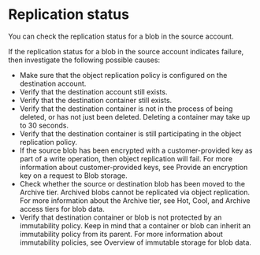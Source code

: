 # Replication status

You can check the replication status for a blob in the source account.

If the replication status for a blob in the source account indicates failure, then investigate the following possible causes:

- Make sure that the object replication policy is configured on the destination account.
- Verify that the destination account still exists.
- Verify that the destination container still exists.
- Verify that the destination container is not in the process of being deleted, or has not just been deleted. Deleting a container may take up to 30 seconds.
- Verify that the destination container is still participating in the object replication policy.
- If the source blob has been encrypted with a customer-provided key as part of a write operation, then object replication will fail. For more information about customer-provided keys, see Provide an encryption key on a request to Blob storage.
- Check whether the source or destination blob has been moved to the Archive tier. Archived blobs cannot be replicated via object replication. For more information about the Archive tier, see Hot, Cool, and Archive access tiers for blob data.
- Verify that destination container or blob is not protected by an immutability policy. Keep in mind that a container or blob can inherit an immutability policy from its parent. For more information about immutability policies, see Overview of immutable storage for blob data.
